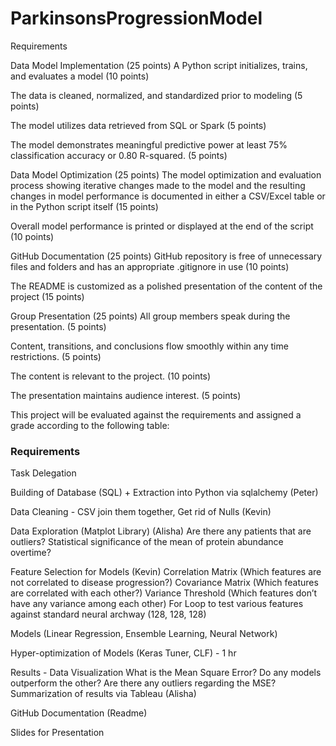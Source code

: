# ParkinsonsProgressionModel

Requirements

Data Model Implementation (25 points)
A Python script initializes, trains, and evaluates a model (10 points)

The data is cleaned, normalized, and standardized prior to modeling (5 points)

The model utilizes data retrieved from SQL or Spark (5 points)

The model demonstrates meaningful predictive power at least 75% classification accuracy or 0.80 R-squared. (5 points)

Data Model Optimization (25 points)
The model optimization and evaluation process showing iterative changes made to the model and the resulting changes in model performance is documented in either a CSV/Excel table or in the Python script itself (15 points)

Overall model performance is printed or displayed at the end of the script (10 points)

GitHub Documentation (25 points)
GitHub repository is free of unnecessary files and folders and has an appropriate .gitignore in use (10 points)

The README is customized as a polished presentation of the content of the project (15 points)

Group Presentation (25 points)
All group members speak during the presentation. (5 points)

Content, transitions, and conclusions flow smoothly within any time restrictions. (5 points)

The content is relevant to the project. (10 points)

The presentation maintains audience interest. (5 points)

This project will be evaluated against the requirements and assigned a grade according to the following table:


### Requirements 

Task Delegation

Building of Database (SQL) + Extraction into Python via sqlalchemy (Peter)

Data Cleaning - CSV join them together, Get rid of Nulls (Kevin) 

Data Exploration (Matplot Library) (Alisha)
Are there any patients that are outliers?
Statistical significance of the mean of protein abundance overtime? 

Feature Selection for Models (Kevin)
Correlation Matrix (Which features are not correlated to disease progression?)
Covariance Matrix (Which features are correlated with each other?)
Variance Threshold (Which features don’t have any variance among each other)
For Loop to test various features against standard neural archway (128, 128, 128)

Models (Linear Regression, Ensemble Learning, Neural Network)

Hyper-optimization of Models (Keras Tuner, CLF) - 1 hr 

Results - Data Visualization
What is the Mean Square Error?
Do any models outperform the other?
Are there any outliers regarding the MSE?
Summarization of results via Tableau (Alisha)

GitHub Documentation (Readme)

Slides for Presentation 













